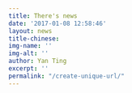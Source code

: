```yaml
---
title: There's news
date: '2017-01-08 12:58:46'
layout: news
title-chinese: 
img-name: ''
img-alt: ''
author: Yan Ting
excerpt: ''
permalink: "/create-unique-url/"
---
```

